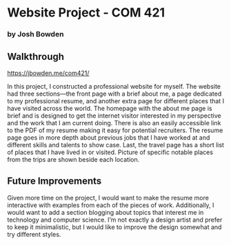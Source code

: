 
# Website Project - COM 421
### by Josh Bowden

## Walkthrough
https://jbowden.me/com421/

In this project, I constructed a professional website for myself. The website had three sections—the front page with a brief about me, a page dedicated to my professional resume, and another extra page for different places that I have visited across the world.
The homepage with the about me page is brief and is designed to get the internet visitor interested in my perspective and the work that I am current doing. There is also an easily accessible link to the PDF of my resume making it easy for potential recruiters. The resume page goes in more depth about previous jobs that I have worked at and different skills and talents to show case. Last, the travel page has a short list of places that I have lived in or visited. Picture of specific notable places from the trips are shown beside each location.

## Future Improvements
Given more time on the project, I would want to make the resume more interactive with examples from each of the pieces of work. Additionally, I would want to add a section blogging about topics that interest me in technology and computer science. I’m not exactly a design artist and prefer to keep it minimalistic, but I would like to improve the design somewhat and try different styles. 

